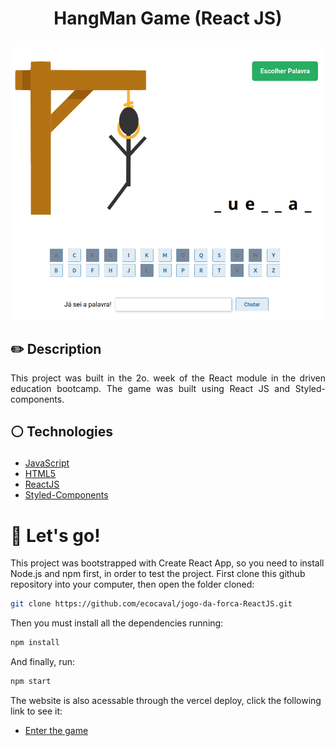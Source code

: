 # <p align = "center">HangMan Game (React JS)</p>

<p align = "center"><img style="width:600px" src="./public/readme.png"/></p>

## ✏️ Description
<p align="justify" >This project was built in the 2o. week of the React module in the driven education bootcamp. The game was built using React JS and Styled-components.</p>

##  <p align = "left"> :white_circle: Technologies</p>

- [JavaScript](https://www.javascript.com/)
- [HTML5](https://html5.org/)
- [ReactJS](https://reactjs.org/)
- [Styled-Components](https://styled-components.com/)

# 🏁 Let's go!

This project was bootstrapped with Create React App, so you need to install Node.js and npm first, in order to test the project. First clone this github repository into your computer, then open the folder cloned:

```bash
git clone https://github.com/ecocaval/jogo-da-forca-ReactJS.git
```

Then you must install all the dependencies running:

```bash
npm install
```

And finally, run:

```bash
npm start
```

The website is also acessable through the vercel deploy, click the following link to see it: 

- [Enter the game](https://jogo-da-forca-react-js.vercel.app/)
